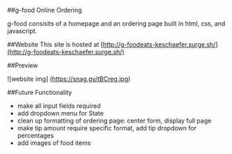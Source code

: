 ##g-food Online Ordering

g-food consisits of a homepage and an ordering page built in html, css, and javascript. 

##Website
This site is hosted at [http://g-foodeats-keschaefer.surge.sh/](http://g-foodeats-keschaefer.surge.sh/)

##Preview

![website img] (https://snag.gy/tBCreg.jpg)

##Future Functionality
- make all input fields required
- add dropdown menu for State
- clean up formatting of ordering page: center form, display full page
- make tip amount require specific format, add tip dropdown for percentages
- add images of food items




